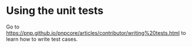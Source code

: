 ﻿# Using the unit tests

Go to https://pnp.github.io/pnpcore/articles/contributor/writing%20tests.html to learn how to write test cases.